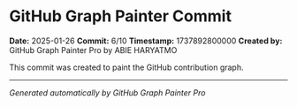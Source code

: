 # GitHub Graph Painter Commit

**Date:** 2025-01-26
**Commit:** 6/10
**Timestamp:** 1737892800000
**Created by:** GitHub Graph Painter Pro by ABIE HARYATMO

This commit was created to paint the GitHub contribution graph.

---
*Generated automatically by GitHub Graph Painter Pro*
